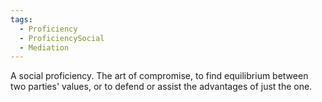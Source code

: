 ```yaml
---
tags:
  - Proficiency
  - ProficiencySocial
  - Mediation
---
```

A social proficiency. The art of compromise, to find equilibrium between two parties' values, or to defend or assist the advantages of just the one.
